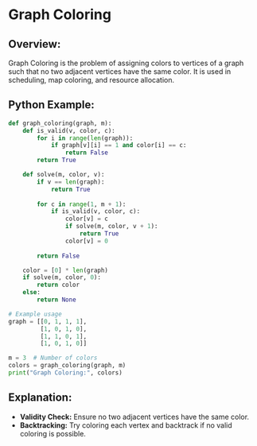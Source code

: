 # **Graph Coloring**

## **Overview:**

Graph Coloring is the problem of assigning colors to vertices of a graph such that no two adjacent vertices have the same color. It is used in scheduling, map coloring, and resource allocation.

## **Python Example:**

```python
def graph_coloring(graph, m):
    def is_valid(v, color, c):
        for i in range(len(graph)):
            if graph[v][i] == 1 and color[i] == c:
                return False
        return True

    def solve(m, color, v):
        if v == len(graph):
            return True
        
        for c in range(1, m + 1):
            if is_valid(v, color, c):
                color[v] = c
                if solve(m, color, v + 1):
                    return True
                color[v] = 0
        
        return False

    color = [0] * len(graph)
    if solve(m, color, 0):
        return color
    else:
        return None

# Example usage
graph = [[0, 1, 1, 1],
         [1, 0, 1, 0],
         [1, 1, 0, 1],
         [1, 0, 1, 0]]

m = 3  # Number of colors
colors = graph_coloring(graph, m)
print("Graph Coloring:", colors)
```

## **Explanation:**
- **Validity Check:** Ensure no two adjacent vertices have the same color.
- **Backtracking:** Try coloring each vertex and backtrack if no valid coloring is possible.
